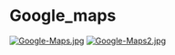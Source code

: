 # Google_maps
[![Google-Maps.jpg](https://i.postimg.cc/yNRGHmxR/Google-Maps.jpg)](https://postimg.cc/wt625shx)
[![Google-Maps2.jpg](https://i.postimg.cc/fRMwrbbD/Google-Maps2.jpg)](https://postimg.cc/8jnQFNW0)
